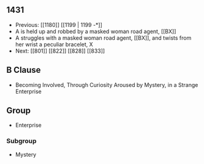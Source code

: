 ## 1431
- Previous: [[1180]] [[1199 | 1199 -*]] 
- A is held up and robbed by a masked woman road agent, [[BX]]
- A struggles with a masked woman road agent, [[BX]], and twists from her wrist a peculiar bracelet, X
- Next: [[801]] [[822]] [[828]] [[833]] 

## B Clause
- Becoming Involved, Through Curiosity Aroused by Mystery, in a Strange Enterprise

## Group
- Enterprise

### Subgroup
- Mystery

